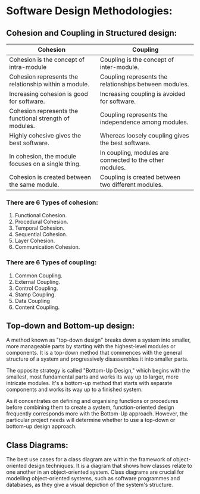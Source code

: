 # Software Design Methodologies:

## Cohesion and Coupling in Structured design:

| Cohesion | Coupling |
| ----- | ----- |
| Cohesion is the concept of intra-module | Coupling is the concept of inter-module. |
|Cohesion represents the relationship within a module. | Coupling represents the relationships between modules. |
| Increasing cohesion is good for software. | Increasing coupling is avoided for software. |
| Cohesion represents the functional strength of modules. | Coupling represents the independence among modules. |
| Highly cohesive gives the best software. | Whereas loosely coupling gives the best software. |
| In cohesion, the module focuses on a single thing. | In coupling, modules are connected to the other modules. |
| Cohesion is created between the same module. | Coupling is created between  two different modules. |

### There are 6 Types of cohesion:
1) Functional Cohesion.
2) Procedural Cohesion. 
3) Temporal Cohesion.
4) Sequential Cohesion.
5) Layer Cohesion.
6) Communication Cohesion.

### There are 6 Types of coupling:
1) Common Coupling.
2) External Coupling. 
3) Control Coupling.
4) Stamp Coupling.
5) Data Coupling
6) Content Coupling.



## Top-down and Bottom-up design:

A method known as "top-down design" breaks down a system into smaller, more manageable parts by starting with the highest-level modules or components. It is a top-down method that commences with the general structure of a system and progressively disassembles it into smaller parts.

The opposite strategy is called "Bottom-Up Design," which begins with the smallest, most fundamental parts and works its way up to larger, more intricate modules. It's a bottom-up method that starts with separate components and works its way up to a finished system.

As it concentrates on defining and organising functions or procedures before combining them to create a system, function-oriented design frequently corresponds more with the Bottom-Up approach. However, the particular project needs will determine whether to use a top-down or bottom-up design approach.

## Class Diagrams:

The best use cases for a class diagram are within the framework of object-oriented design techniques. It is a diagram that shows how classes relate to one another in an object-oriented system. Class diagrams are crucial for modelling object-oriented systems, such as software programmes and databases, as they give a visual depiction of the system's structure.


